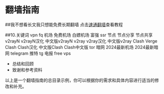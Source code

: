 # 翻墙指南
##我不想看长文我只想能免费长期翻墙
点击[速通翻墙](https://github.com/TechNinjaGuru/fq/blob/main/%E9%80%9F%E9%80%9A%E7%BF%BB%E5%A2%99.md)查看教程


##10.关键词
vpn fq 机场 免费机场 白嫖机场 富强 ssr 节点 节点分享 节点共享 v2rayN v2rayN汉化 中文版v2rayN v2ray v2ray汉化 中文版v2ray Clash Verge Clash Clash汉化 中文版Clash Clash中文版 tor 暗网 2024最新机场 2024最新暗网 telegram 推特 tg 电报 free vps
- 总结和回顾
- 致谢和参考资料

以上是一个翻墙指南的总目录示例，你可以根据你的需求和具体内容进行适当的修改和补充。
